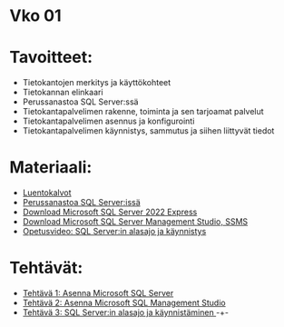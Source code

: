 # Vko 01
# Tavoitteet:

- Tietokantojen merkitys ja käyttökohteet 
- Tietokannan elinkaari 
- Perussanastoa SQL Server:ssä
- Tietokantapalvelimen rakenne, toiminta ja sen tarjoamat palvelut
- Tietokantapalvelimen asennus ja konfigurointi
- Tietokantapalvelimen käynnistys, sammutus ja siihen liittyvät tiedot

# Materiaali: 
- [ Luentokalvot ](Luentokalvot_01.pdf)
- [ Perussanastoa SQL Server:issä ](Perussanastoa_SQL_Serverssa.pdf)
- [ Download Microsoft SQL Server 2022 Express ](https://www.microsoft.com/en-US/download/details.aspx?id=104781)
- [ Download Microsoft SQL Server Management Studio, SSMS ](https://learn.microsoft.com/en-us/sql/ssms/download-sql-server-management-studio-ssms?view=sql-server-ver16)
- [Opetusvideo: SQL Server:in alasajo ja käynnistys](https://video.haaga-helia.fi/media/t/0_dqlnxf2r)

# Tehtävät:   

- [ Tehtävä 1: Asenna Microsoft SQL Server ](Tehtava_01.md)
- [ Tehtävä 2: Asenna Microsoft SQL Management Studio ](Tehtava_02.md)
- [ Tehtävä 3: SQL Server:in alasajo ja käynnistäminen ](Tehtava_03.md)
-+-